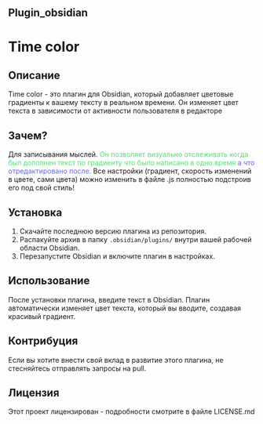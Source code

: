 ## Plugin_obsidian 
# Time color

## Описание

Time color - это плагин для Obsidian, который добавляет цветовые градиенты к вашему тексту в реальном времени. Он изменяет цвет текста в зависимости от активности пользователя в редакторе

## Зачем?
Для записывания мыслей.
<span class="myClass" style="color: hsl(135, 65%, 60%);" time="20 ноября 2023 г. в 23:55" timezone="GMT+6">Он</span> <span class="myClass" style="color: hsl(135, 65%, 60%);" time="20 ноября 2023 г. в 23:55" timezone="GMT+6">позволяет</span> <span class="myClass" style="color: hsl(135, 65%, 60%);" time="20 ноября 2023 г. в 23:55" timezone="GMT+6">визуально</span> <span class="myClass" style="color: hsl(135, 65%, 60%);" time="20 ноября 2023 г. в 23:55" timezone="GMT+6">отслеживать</span> <span class="myClass" style="color: hsl(135, 65%, 60%);" time="20 ноября 2023 г. в 23:55" timezone="GMT+6">когда</span> <span class="myClass" style="color: hsl(135, 65%, 60%);" time="20 ноября 2023 г. в 23:55" timezone="GMT+6">был</span> <span class="myClass" style="color: hsl(135, 65%, 60%);" time="20 ноября 2023 г. в 23:55" timezone="GMT+6">дополнен</span> <span class="myClass" style="color: hsl(135, 65%, 60%);" time="20 ноября 2023 г. в 23:55" timezone="GMT+6">текст</span> <span class="myClass" style="color: hsl(135, 65%, 60%);" time="20 ноября 2023 г. в 23:55" timezone="GMT+6">по</span> <span class="myClass" style="color: hsl(135, 65%, 60%);" time="20 ноября 2023 г. в 23:55" timezone="GMT+6">градиенту</span> <span class="myClass" style="color: hsl(135, 65%, 60%);" time="20 ноября 2023 г. в 23:55" timezone="GMT+6">что</span> <span class="myClass" style="color: hsl(135, 65%, 60%);" time="20 ноября 2023 г. в 23:55" timezone="GMT+6">было</span>  <span class="myClass" style="color: hsl(135, 65%, 60%);" time="20 ноября 2023 г. в 23:55" timezone="GMT+6">написано</span> <span class="myClass" style="color: hsl(135, 65%, 60%);" time="20 ноября 2023 г. в 23:55" timezone="GMT+6">в</span> <span class="myClass" style="color: hsl(135, 65%, 60%);" time="20 ноября 2023 г. в 23:55" timezone="GMT+6">од</span><span class="myClass" style="color: hsl(135, 65%, 60%);" time="20 ноября 2023 г. в 23:55" timezone="GMT+6">но</span> <span class="myClass" style="color: hsl(135, 65%, 60%);" time="20 ноября 2023 г. в 23:55" timezone="GMT+6">время</span>  <span class="myClass" style="color: hsl(237, 68%, 62%);" time="21 ноября 2023 г. в 23:57" timezone="GMT+6">а</span> <span class="myClass" style="color: hsl(239, 71%, 64%);" time="21 ноября 2023 г. в 23:58" timezone="GMT+6">что</span> <span class="myClass" style="color: hsl(241, 74%, 66%);" time="21 ноября 2023 г. в 23:58" timezone="GMT+6">отредактировано</span> <span class="myClass" style="color: hsl(241, 74%, 66%);" time="21 ноября 2023 г. в 23:58" timezone="GMT+6">после.</span> 
Все настройки (градиент, скорость изменений в цвете, сами цвета) можно изменить в файле .js полностью подстроив его под свой стиль!
## Установка

1. Скачайте последнюю версию плагина из репозитория.
2. Распакуйте архив в папку `.obsidian/plugins/` внутри вашей рабочей области Obsidian.
3. Перезапустите Obsidian и включите плагин в настройках.

## Использование

После установки плагина, введите текст в Obsidian. Плагин автоматически изменяет цвет текста, который вы вводите, создавая красивый градиент.

## Контрибуция

Если вы хотите внести свой вклад в развитие этого плагина, не стесняйтесь отправлять запросы на pull.

## Лицензия

Этот проект лицензирован - подробности смотрите в файле LICENSE.md
